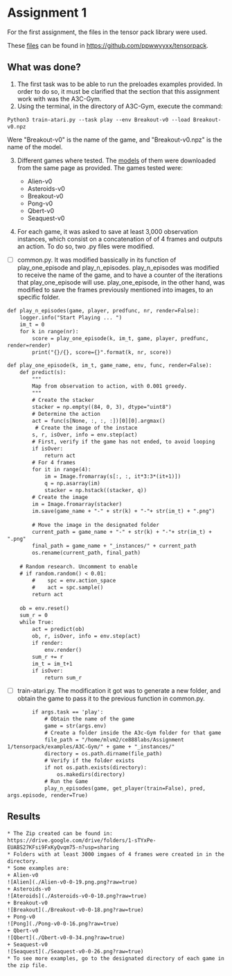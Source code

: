 # Assignment 1

For the first assignment, the files in the tensor pack library were used.

These [files](https://github.com/ppwwyyxx/tensorpack) can be found in https://github.com/ppwwyyxx/tensorpack.

## What was done?
1. The first task was to be able to run the preloades examples provided.
In order to do so, it must be clarified that the section that this assignment work with was the A3C-Gym.
2. Using the terminal, in the directory of A3C-Gym, execute the command:
```
Python3 train-atari.py --task play --env Breakout-v0 --load Breakout-v0.npz
```
Were "Breakout-v0" is the name of the game, and "Breakout-v0.npz" is the name of the model.

3. Different games where tested. The [models](http://models.tensorpack.com/OpenAIGym/) of them were downloaded from the same page as provided.
The games tested were:
	* Alien-v0
	* Asteroids-v0
	* Breakout-v0
	* Pong-v0
	* Qbert-v0
	* Seaquest-v0

4. For each game, it was asked to save at least 3,000 observation instances, which consist on a concatenation of of 4 frames and outputs an action.
To do so, two .py files were modified.
- [ ] common.py.
It was modified bassically in its function of play_one_episode and play_n_episodes.
play_n_episodes was modified to receive the name of the game, and to have a counter of the iterations that play_one_episode will use.
	play_one_episode, in the other hand, was modified to save the frames previously mentioned into images, to an specific folder.
```
def play_n_episodes(game, player, predfunc, nr, render=False):
    logger.info("Start Playing ... ")
    im_t = 0
    for k in range(nr):
        score = play_one_episode(k, im_t, game, player, predfunc, render=render)
        print("{}/{}, score={}".format(k, nr, score))
```



```
def play_one_episode(k, im_t, game_name, env, func, render=False):
    def predict(s):
        """
        Map from observation to action, with 0.001 greedy.
        """
        # Create the stacker
        stacker = np.empty((84, 0, 3), dtype="uint8")
        # Determine the action
        act = func(s[None, :, :, :])[0][0].argmax()
         # Create the image of the instace
        s, r, isOver, info = env.step(act)
        # First, verify if the game has not ended, to avoid looping
        if isOver:
            return act
        # For 4 frames
        for it in range(4):
            im = Image.fromarray(s[:, :, it*3:3*(it+1)])
            q = np.asarray(im)
            stacker = np.hstack((stacker, q))
        # Create the image
        im = Image.fromarray(stacker)
        im.save(game_name + "-" + str(k) + "-"+ str(im_t) + ".png")

        # Move the image in the designated folder
        current_path = game_name + "-" + str(k) + "-"+ str(im_t) + ".png"
        final_path = game_name + "_instances/" + current_path
        os.rename(current_path, final_path)

	# Random research. Uncomment to enable     
	# if random.random() < 0.01:
        #    spc = env.action_space
        #    act = spc.sample()
        return act

    ob = env.reset()
    sum_r = 0
    while True:
        act = predict(ob)
        ob, r, isOver, info = env.step(act)
        if render:
            env.render()
        sum_r += r
        im_t = im_t+1
        if isOver:
            return sum_r
```
- [ ] train-atari.py.
	The modification it got was to generate a new folder, and obtain the game to pass it to the previous function in common.py.
```
        if args.task == 'play':
            # Obtain the name of the game
            game = str(args.env)
            # Create a folder inside the A3c-Gym folder for that game
            file_path = "/home/mlvm2/ce888labs/Assignment 1/tensorpack/examples/A3C-Gym/" + game + "_instances/"
            directory = os.path.dirname(file_path)
            # Verify if the folder exists
            if not os.path.exists(directory):
                os.makedirs(directory)
            # Run the Game
            play_n_episodes(game, get_player(train=False), pred, args.episode, render=True)
```



## Results

	* The Zip created can be found in: https://drive.google.com/drive/folders/1-sTYxPe-EUABS27KFsi9FxKyQvqm75-n?usp=sharing
	* Folders with at least 3000 imgaes of 4 frames were created in in the directory.
	* Some examples are:
	+ Alien-v0
	![Alien](./Alien-v0-0-19.png.png?raw=true)
	+ Asteroids-v0
	![Ateroids](./Asteroids-v0-0-10.png?raw=true)
	+ Breakout-v0
	![Breakout](./Breakout-v0-0-18.png?raw=true)
	+ Pong-v0
	![Pong](./Pong-v0-0-16.png?raw=true)
	+ Qbert-v0
	![Qbert](./Qbert-v0-0-34.png?raw=true)
	+ Seaquest-v0
	![Seaquest](./Seaquest-v0-0-26.png?raw=true)
	* To see more examples, go to the designated directory of each game in the zip file.

